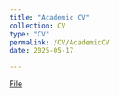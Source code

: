 ```yaml
---
title: "Academic CV"
collection: CV
type: "CV"
permalink: /CV/AcademicCV
date: 2025-05-17

---
```

[File](https://drive.google.com/drive/folders/1PAvCsOjoBcQmoNcF8A61sxXs1NHNpp2S)

